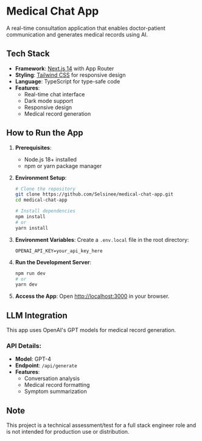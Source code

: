 # Medical Chat App

A real-time consultation application that enables doctor-patient communication and generates medical records using AI.

## Tech Stack

- **Framework**: [Next.js 14](https://nextjs.org/) with App Router
- **Styling**: [Tailwind CSS](https://tailwindcss.com/) for responsive design
- **Language**: TypeScript for type-safe code
- **Features**:
  - Real-time chat interface
  - Dark mode support
  - Responsive design
  - Medical record generation

## How to Run the App

1. **Prerequisites**:
   - Node.js 18+ installed
   - npm or yarn package manager

2. **Environment Setup**:
   ```bash
   # Clone the repository
   git clone https://github.com/Selsinee/medical-chat-app.git
   cd medical-chat-app

   # Install dependencies
   npm install
   # or
   yarn install
   ```

3. **Environment Variables**:
   Create a `.env.local` file in the root directory:
   ```env
   OPENAI_API_KEY=your_api_key_here
   ```

4. **Run the Development Server**:
   ```bash
   npm run dev
   # or
   yarn dev
   ```

5. **Access the App**:
   Open [http://localhost:3000](http://localhost:3000) in your browser.

## LLM Integration

This app uses OpenAI's GPT models for medical record generation.

### API Details:
- **Model**: GPT-4
- **Endpoint**: `/api/generate`
- **Features**:
  - Conversation analysis
  - Medical record formatting
  - Symptom summarization

 ## Note
 
 This project is a technical assessment/test for a full stack engineer role and is not intended for production use or distribution.
